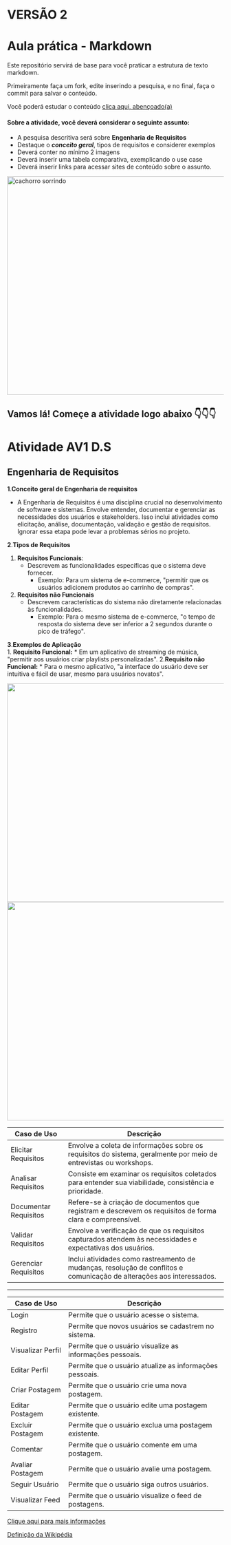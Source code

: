# VERSÃO  2

# Aula prática - Markdown

Este repositório servirá de base para você praticar a estrutura de texto markdown. 

Primeiramente faça um fork, edite inserindo a pesquisa, e no final, faça o commit para salvar o conteúdo.

Você poderá estudar o conteúdo [clica aqui, abençoado(a)](https://docs.pipz.com/central-de-ajuda/learning-center/guia-basico-de-markdown#open)

#### Sobre a atividade, você deverá considerar o seguinte assunto:

- A pesquisa descritiva será sobre **Engenharia de Requisitos**
- Destaque o **_conceito geral_**, tipos de requisitos e considerer exemplos
- Deverá conter no mínimo 2 imagens
- Deverá inserir uma tabela comparativa, exemplicando o use case
- Deverá inserir links para acessar sites de conteúdo sobre o assunto.

<img src="https://www.patasdacasa.com.br/sites/default/files/styles/webp/public/noticias/2022/02/E-possivel-ver-um-cachorro-sorrindo-descubra-e-saiba-como-identificar.jpg.webp?itok=UYmPTLUx" alt="cachorro sorrindo" width="508px">


## Vamos lá! Começe a atividade logo abaixo 👇👇👇

# Atividade AV1 D.S

## **Engenharia de Requisitos**

**1**.**Conceito geral de Engenharia de requisitos**
 * A Engenharia de Requisitos é uma disciplina crucial no desenvolvimento de software e sistemas. Envolve entender, documentar e gerenciar as necessidades dos usuários e stakeholders. Isso inclui atividades como elicitação, análise, documentação, validação e gestão de 
   requisitos. Ignorar essa etapa pode levar a problemas sérios no projeto.

**2**.**Tipos de Requisitos**
  1. **Requisitos Funcionais**:
     * Descrevem as funcionalidades específicas que o sistema deve fornecer.
       * Exemplo: Para um sistema de e-commerce, "permitir que os usuários adicionem produtos ao carrinho de compras".
  2. **Requisitos não Funcionais**
     * Descrevem características do sistema não diretamente relacionadas às funcionalidades.
       * Exemplo: Para o mesmo sistema de e-commerce, "o tempo de resposta do sistema deve ser inferior a 2 segundos durante o pico de tráfego".
        
**3**.**Exemplos de Aplicação**  
       1. **Requisito Funcional:**
         * Em um aplicativo de streaming de música, "permitir aos usuários criar playlists personalizadas".
        2.**Requisito não Funcional:**
         * Para o mesmo aplicativo, "a interface do usuário deve ser intuitiva e fácil de usar, mesmo para usuários novatos".

 <img src="https://www.nkey.com.br/wp-content/uploads/2022/06/developing-programming-and-coding-technologies-wor-2022-02-03-01-11-56-utc-2-1030x687.jpg" width="508px"> <img src="https://arquivo.devmedia.com.br/marketing/img/artigo-arquitetura-de-software-desenvolvimento-orientado-para-arquitetura-8033.png" width="508px">

| Caso de Uso                                     | Descrição                                                                                                             |
|-------------------------------------------------|-----------------------------------------------------------------------------------------------------------------------|
| Elicitar Requisitos                             | Envolve a coleta de informações sobre os requisitos do sistema, geralmente por meio de entrevistas ou workshops.      |
| Analisar Requisitos                             | Consiste em examinar os requisitos coletados para entender sua viabilidade, consistência e prioridade.                |
| Documentar Requisitos                           | Refere-se à criação de documentos que registram e descrevem os requisitos de forma clara e compreensível.             |
| Validar Requisitos                              | Envolve a verificação de que os requisitos capturados atendem às necessidades e expectativas dos usuários.            |
| Gerenciar Requisitos                            | Inclui atividades como rastreamento de mudanças, resolução de conflitos e comunicação de alterações aos interessados. |
-------------------------------------------------------------------------------------------------------------------------------------------------------------------------------------------------------------------------------------------------------------------------------
| Caso de Uso        | Descrição                                                 |
|--------------------|-----------------------------------------------------------|
| Login              | Permite que o usuário acesse o sistema.                   |
| Registro           | Permite que novos usuários se cadastrem no sistema.       |
| Visualizar Perfil  | Permite que o usuário visualize as informações pessoais.  |
| Editar Perfil      | Permite que o usuário atualize as informações pessoais.   |
| Criar Postagem     | Permite que o usuário crie uma nova postagem.             |
| Editar Postagem    | Permite que o usuário edite uma postagem existente.       |
| Excluir Postagem   | Permite que o usuário exclua uma postagem existente.      |
| Comentar           | Permite que o usuário comente em uma postagem.            |
| Avaliar Postagem   | Permite que o usuário avalie uma postagem.                |
| Seguir Usuário     | Permite que o usuário siga outros usuários.               |
| Visualizar Feed    | Permite que o usuário visualize o feed de postagens.      |

[Clique aqui para mais informações](https://www.devmedia.com.br/trabalhando-com-engenharia-de-requisitos/30207)

[Definição da Wikipédia](https://pt.wikipedia.org/wiki/Engenharia_de_requisitos)


